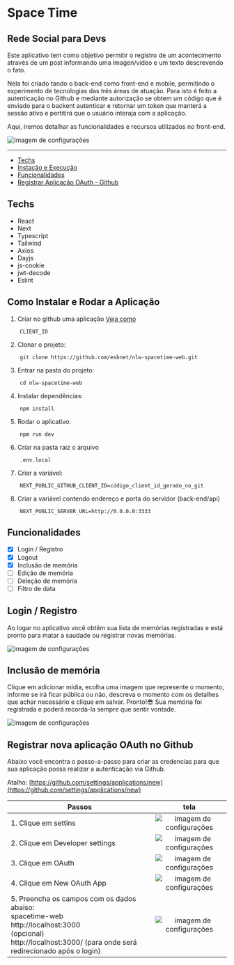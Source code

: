 # Space Time
## Rede Social para Devs

Este aplicativo tem como objetivo permitir o registro de um acontecimento através de um post informando uma imagen/vídeo e um texto descrevendo o fato.

Nela foi criado tando o back-end como front-end e mobile, permitindo o experimento de tecnologias das três áreas de atuação. Para isto é feito a autenticação no Github e mediante autorização se obtem um código que é enviado para o backent autenticar e retornar um token que manterá a sessão ativa e pertitirá que o usuário interaja com a aplicação.

Aqui, iremos detalhar as funcionalidades e recursos utilizados no front-end.

![imagem de configurações](./src/doc/home.png)

------

<a name="ancora"></a>
- [Techs](#techs)
- [Instação e Execução](#install)
- [Funcionalidades](#feature)
- [Registrar Aplicação OAuth - Github ](#registroGithub)


<a id="techs"></a>
## Techs 
- React
- Next
- Typescript
- Tailwind
- Axios
- Dayjs
- js-cookie
- jwt-decode
- Eslint

<a id="install"></a>
## Como Instalar e Rodar a Aplicação
1. Criar no github uma aplicação [Veja como](#registroGithub)
```
    CLIENT_ID
```
2. Clonar o projeto: 
```
    git clone https://github.com/esbnet/nlw-spacetime-web.git
```
3. Entrar na pasta do projeto:  
```
    cd nlw-spacetime-web
```
4. Instalar dependências: 
```
    npm install
```
5. Rodar o aplicativo: 
```
    npm run dev
```
6. Criar na pasta raiz o arquivo 
```
    .env.local
```
7. Criar a variável: 
```
    NEXT_PUBLIC_GITHUB_CLIENT_ID=código_client_id_gerado_no_git
```
8. Criar a variável contendo endereço e porta do servidor (back-end/api)
```
    NEXT_PUBLIC_SERVER_URL=http://0.0.0.0:3333
```

<a id="feature"></a> 
## Funcionalidades

- [x] Login / Registro
- [x] Logout
- [x] Inclusão de memória
- [ ] Edição de memória
- [ ] Deleção de memória
- [ ] Filtro de data

<a id="Registrar"></a>
## Login / Registro

Ao logar no aplicativo você obtêm sua lista de memórias registradas e está pronto para matar a saudade ou registrar novas memórias.

![imagem de configurações](./src/doc/logado.png)


## Inclusão de memória

Clique em adicionar mídia, ecolha uma imagem que represente o momento, informe se irá ficar pública ou não, descreva o momento com os detalhes que achar necessário e clique em salvar. Pronto!😎 Sua memória foi registrada e poderá recordá-la sempre que sentir vontade.

![imagem de configurações](./src/doc/new.png)

<a id="registroGithub"></a>
## Registrar nova aplicação OAuth no Github 

Abaixo você encontra o passo-a-passo para criar as credencias para que sua aplicação possa realizar a autenticação via Github.

Atalho:
[https://github.com/settings/applications/new](https://github.com/settings/applications/new)

| Passos      |tela        |
| ----------- |:-------------:|
| 1. Clique em settins|![imagem de configurações](./src/doc/settins.png)|
| 2. Clique em Developer settings|![imagem de configurações](./src/doc/dev_settins.png)|
| 3. Clique em OAuth|![imagem de configurações](./src/doc/OAuth.png)|
| 4. Clique em New OAuth App|![imagem de configurações](./src/doc/new_app.png)|
| 5. Preencha os campos com os dados abaiso: <br>spacetime-web<br>http://localhost:3000<br>(opcional)<br>http://localhost:3000/ (para onde será redirecionado após o login)|![imagem de configurações](./src/doc/OAuthAplication.png)|

